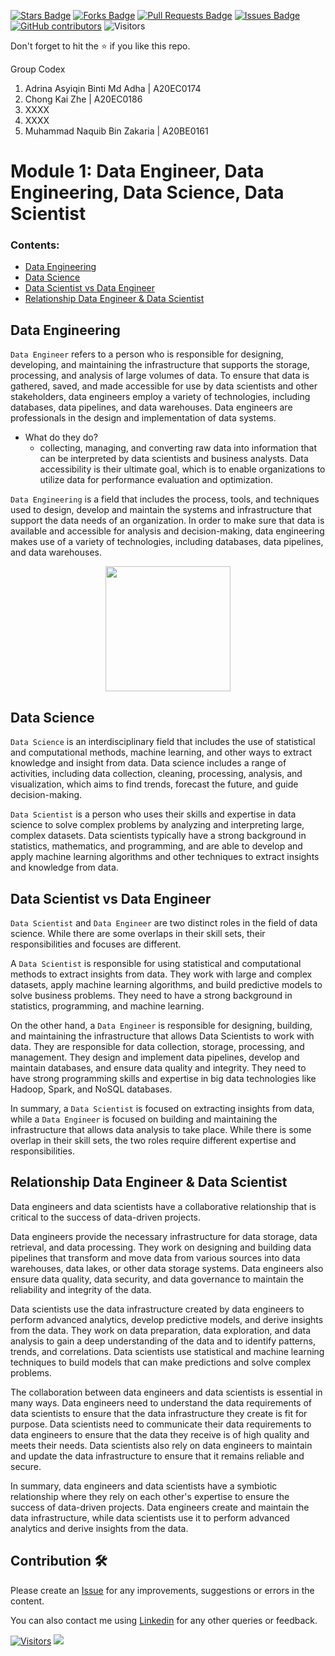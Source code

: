 <a href="https://github.com/drshahizan/special-topic-data-engineering/stargazers"><img src="https://img.shields.io/github/stars/drshahizan/special-topic-data-engineering" alt="Stars Badge"/></a>
<a href="https://github.com/drshahizan/special-topic-data-engineering/network/members"><img src="https://img.shields.io/github/forks/drshahizan/special-topic-data-engineering" alt="Forks Badge"/></a>
<a href="https://github.com/drshahizan/special-topic-data-engineering/pulls"><img src="https://img.shields.io/github/issues-pr/drshahizan/special-topic-data-engineering" alt="Pull Requests Badge"/></a>
<a href="https://github.com/drshahizan/special-topic-data-engineering/issues"><img src="https://img.shields.io/github/issues/drshahizan/special-topic-data-engineering" alt="Issues Badge"/></a>
<a href="https://github.com/drshahizan/special-topic-data-engineering/graphs/contributors"><img alt="GitHub contributors" src="https://img.shields.io/github/contributors/drshahizan/special-topic-data-engineering?color=2b9348"></a>
![Visitors](https://api.visitorbadge.io/api/visitors?path=https%3A%2F%2Fgithub.com%2Fspecial-topic-data-engineering&labelColor=%23d9e3f0&countColor=%23697689&style=flat)

Don't forget to hit the :star: if you like this repo.

Group Codex
1. Adrina Asyiqin Binti Md Adha | A20EC0174
2. Chong Kai Zhe | A20EC0186
3. XXXX
4. XXXX
5. Muhammad Naquib Bin Zakaria | A20BE0161

# Module 1: Data Engineer, Data Engineering, Data Science, Data Scientist

### Contents:
- [Data Engineering](#abc)
- [Data Science](#abc)
- [Data Scientist vs Data Engineer](#abc)
- [Relationship Data Engineer & Data Scientist](#abc)

## Data Engineering
`Data Engineer` refers to a person who is responsible for designing, developing, and maintaining the infrastructure that supports the storage, processing, and analysis of large volumes of data. To ensure that data is gathered, saved, and made accessible for use by data scientists and other stakeholders, data engineers employ a variety of technologies, including databases, data pipelines, and data warehouses. Data engineers are professionals in the design and implementation of data systems.

- What do they do?
  -  collecting, managing, and converting raw data into information that can be interpreted by data scientists and business analysts. Data accessibility is their ultimate goal, which is to enable organizations to utilize data for performance evaluation and optimization.



`Data Engineering` is a field that includes the process, tools, and techniques used to design, develop and maintain the systems and infrastructure that support the data needs of an organization. In order to make sure that data is available and accessible for analysis and decision-making, data engineering makes use of a variety of technologies, including databases, data pipelines, and data warehouses.

<p align="center">
<img height='200px' src='https://user-images.githubusercontent.com/96984290/230955953-58bf734c-0030-464b-91a8-c177168f3759.jpg'/>
</p>

## Data Science
`Data Science` is an interdisciplinary field that includes the use of statistical and computational methods, machine learning, and other ways to extract knowledge and insight from data. Data science includes a range of activities, including data collection, cleaning, processing, analysis, and visualization, which aims to find trends, forecast the future, and guide decision-making.

`Data Scientist` is a person who uses their skills and expertise in data science to solve complex problems by analyzing and interpreting large, complex datasets. Data scientists typically have a strong background in statistics, mathematics, and programming, and are able to develop and apply machine learning algorithms and other techniques to extract insights and knowledge from data.

## Data Scientist vs Data Engineer
`Data Scientist` and `Data Engineer` are two distinct roles in the field of data science. While there are some overlaps in their skill sets, their responsibilities and focuses are different.

A `Data Scientist` is responsible for using statistical and computational methods to extract insights from data. They work with large and complex datasets, apply machine learning algorithms, and build predictive models to solve business problems. They need to have a strong background in statistics, programming, and machine learning.

On the other hand, a `Data Engineer` is responsible for designing, building, and maintaining the infrastructure that allows Data Scientists to work with data. They are responsible for data collection, storage, processing, and management. They design and implement data pipelines, develop and maintain databases, and ensure data quality and integrity. They need to have strong programming skills and expertise in big data technologies like Hadoop, Spark, and NoSQL databases.

In summary, a `Data Scientist` is focused on extracting insights from data, while a `Data Engineer` is focused on building and maintaining the infrastructure that allows data analysis to take place. While there is some overlap in their skill sets, the two roles require different expertise and responsibilities.

## Relationship Data Engineer & Data Scientist
Data engineers and data scientists have a collaborative relationship that is critical to the success of data-driven projects.

Data engineers provide the necessary infrastructure for data storage, data retrieval, and data processing. They work on designing and building data pipelines that transform and move data from various sources into data warehouses, data lakes, or other data storage systems. Data engineers also ensure data quality, data security, and data governance to maintain the reliability and integrity of the data.

Data scientists use the data infrastructure created by data engineers to perform advanced analytics, develop predictive models, and derive insights from the data. They work on data preparation, data exploration, and data analysis to gain a deep understanding of the data and to identify patterns, trends, and correlations. Data scientists use statistical and machine learning techniques to build models that can make predictions and solve complex problems.

The collaboration between data engineers and data scientists is essential in many ways. Data engineers need to understand the data requirements of data scientists to ensure that the data infrastructure they create is fit for purpose. Data scientists need to communicate their data requirements to data engineers to ensure that the data they receive is of high quality and meets their needs. Data scientists also rely on data engineers to maintain and update the data infrastructure to ensure that it remains reliable and secure.

In summary, data engineers and data scientists have a symbiotic relationship where they rely on each other's expertise to ensure the success of data-driven projects. Data engineers create and maintain the data infrastructure, while data scientists use it to perform advanced analytics and derive insights from the data.

## Contribution 🛠️
Please create an [Issue](https://github.com/drshahizan/special-topic-data-engineering/issues) for any improvements, suggestions or errors in the content.

You can also contact me using [Linkedin](https://www.linkedin.com/in/drshahizan/) for any other queries or feedback.

[![Visitors](https://api.visitorbadge.io/api/visitors?path=https%3A%2F%2Fgithub.com%2Fdrshahizan&labelColor=%23697689&countColor=%23555555&style=plastic)](https://visitorbadge.io/status?path=https%3A%2F%2Fgithub.com%2Fdrshahizan)
![](https://hit.yhype.me/github/profile?user_id=81284918)




